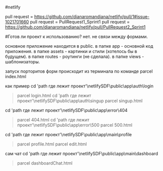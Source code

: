 #netlify

pull request =  https://github.com/dianaromandiana/netlify/pull/1#issue-1021701660
pull request =  PullRequest1_Sprint1
pull request =  https://github.com/dianaromandiana/netlify/pull/PullRequest2_Sprint1

#Готов ли проект к использованию?
нет. не связи между формами.

основное приложение находится в public.
в папке app - основной код приложения.
в папке assets - картинки и стили (хотелось бы в будущем).
в папке routes - роутинги (не сделала).
в папке views - шаблонизаторы.

запуск порторитов форм происходит из терминала по команде parcel index.html

как пример
cd 'path где лежит проект'\netlifySDF\public\app\auth\login
>parcel login.html
cd 'path где лежит проект'\netlifySDF\public\app\auth\singup
>parcel singup.html

cd 'path где лежит проект'\netlifySDF\public\app\error\404
>parcel 404.html
cd 'path где лежит проект'\netlifySDF\public\app\error\500
>parcel 500.html

cd 'path где лежит проект'\netlifySDF\public\app\main\profile
>parcel profile.html
>parcel edit.html

сам чат
cd 'path где лежит проект'\netlifySDF\public\app\main\dashboard
>parcel dashboardChat.html